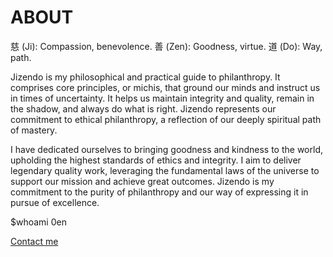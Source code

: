 # ABOUT

慈 (Ji): Compassion, benevolence.
善 (Zen): Goodness, virtue.
道 (Do): Way, path.

Jizendo is my philosophical and practical guide to philanthropy. It comprises core principles, or michis, that ground our minds and instruct us in times of uncertainty. It helps us maintain integrity and quality, remain in the shadow, and always do what is right. Jizendo represents our commitment to ethical philanthropy, a reflection of our deeply spiritual path of mastery.

I have dedicated ourselves to bringing goodness and kindness to the world, upholding the highest standards of ethics and integrity. I aim to deliver legendary quality work, leveraging the fundamental laws of the universe to support our mission and achieve great outcomes. Jizendo is my commitment to the purity of philanthropy and our way of expressing it in pursue of excellence.

$whoami
0en

[Contact me](/contact)
